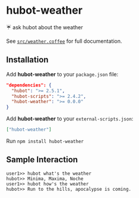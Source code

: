 # hubot-weather
:umbrella: ask hubot about the weather

See [`src/weather.coffee`](src/weather.coffee) for full documentation.

## Installation

Add **hubot-weather** to your `package.json` file:

```json
"dependencies": {
  "hubot": ">= 2.5.1",
  "hubot-scripts": ">= 2.4.2",
  "hubot-weather": ">= 0.0.0"
}
```

Add **hubot-weather** to your `external-scripts.json`:

```json
["hubot-weather"]
```

Run `npm install hubot-weather`

## Sample Interaction

```
user1>> hubot what's the weather
hubot>> Minima, Maxima, Noche
user1>> hubot how's the weather
hubot>> Run to the hills, apocalypse is coming.
```